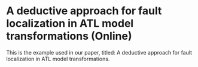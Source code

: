 A deductive approach for fault localization in ATL model transformations (Online)
=======
This is the example used in our paper, titled: A deductive approach for fault localization in ATL model transformations.
